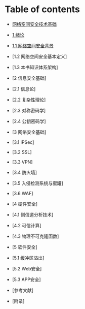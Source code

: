 # Table of contents

* [网络空间安全技术基础](README.md)

* [1 绪论](Chapters/Introduction.md)

* [1.1 网络空间安全背景](Chapters/CyberSecBackground.md)

* [1.2 网络空间安全基本定义]

* [1.3 本书知识体系架构]

* [2 信息安全基础]

* [2.1 信息论]

* [2.2 复杂性理论]

* [2.3 对称密码学]

* [2.4 公钥密码学]

* [3 网络安全基础]

* [3.1 IPSec]

* [3.2 SSL]

* [3.3 VPN]

* [3.4 防火墙]

* [3.5 入侵检测系统与蜜罐]

* [3.6 WAF]

* [4 硬件安全]

* [4.1 侧信道分析技术]

* [4.2 可信计算]

* [4.3 物理不可克隆函数]

* [5 软件安全]

* [5.1 缓冲区溢出]

* [5.2 Web安全]

* [5.3 APP安全]

* [参考文献]

* [附录]